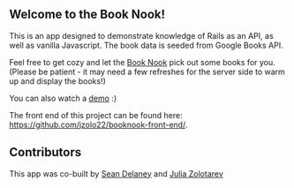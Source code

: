 
## Welcome to the Book Nook!

This is an app designed to demonstrate knowledge of Rails as an API, as well as vanilla Javascript. The book data is seeded from Google Books API.

Feel free to get cozy and let the [Book Nook](https://book-nook.netlify.app/) pick out some books for you. (Please be patient - it may need a few refreshes for the server side to warm up and display the books!)

You can also watch a [demo](https://youtu.be/C-R1DyEO9C8) :)

The front end of this project can be found here: https://github.com/jzolo22/booknook-front-end/.

## Contributors
This app was co-built by [Sean Delaney](https://github.com/sdelane2) and [Julia Zolotarev](https://github.com/jzolo22)


